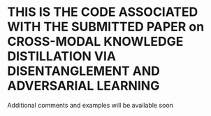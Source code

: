 # THIS IS THE CODE ASSOCIATED WITH THE SUBMITTED PAPER on CROSS-MODAL KNOWLEDGE DISTILLATION VIA DISENTANGLEMENT AND ADVERSARIAL LEARNING


Additional comments and examples will be available soon
